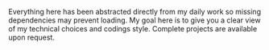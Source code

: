 Everything here has been abstracted directly from my daily work so missing dependencies may prevent loading.
My goal here is to give you a clear view of my technical choices and codings style. Complete projects are
available upon request.